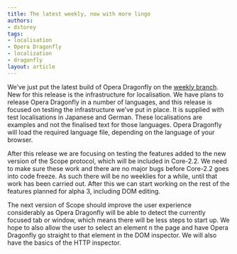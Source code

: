 ```yaml
---
title: The latest weekly, now with more lingo
authors:
- dstorey
tags:
- localisation
- Opera Dragonfly
- localization
- dragonfly
layout: article
---
```

<p>We’ve just put the latest build of Opera Dragonfly on the <a href="https://dragonfly.opera.com/app/weekly">weekly branch</a>.  New for this release is the infrastructure for localisation.  We have plans to release Opera Dragonfly in a number of languages, and this release is focused on testing the infrastructure we’ve put in place.  It is supplied with test localisations in Japanese and German.  These localisations are examples and not the finalised text for those languages. Opera Dragonfly will load the required language file, depending on the language of your browser.</p>

<p>After this release we are focusing on testing the features added to the new version of the Scope protocol, which will be included in Core-2.2.  We need to make sure these work and there are no major bugs before Core-2.2 goes into code freeze.  As such there will be no weeklies for a while, until that work has been carried out.  After this we can start working on the rest of the features planned for alpha 3, including DOM editing.</p>

<p>The next version of Scope should improve the user experience considerably as Opera Dragonfly will be able to detect the currently focused tab or window, which means there will be less steps to start up.  We hope to also allow the user to select an element n the page and have Opera Dragonfly go straight to that element in the DOM inspector. We will also have the basics of the HTTP inspector.</p> 
